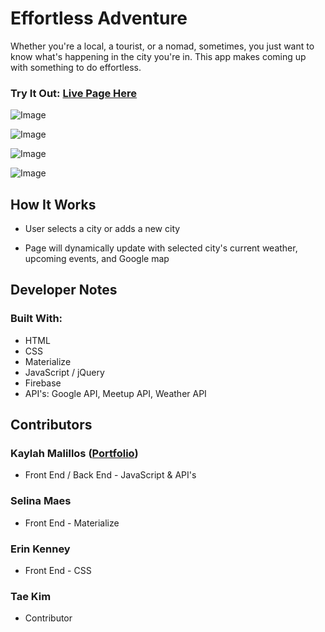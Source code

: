 # Effortless Adventure

Whether you're a local, a tourist, or a nomad, sometimes, you just want to know what's happening in the city you're in. This app makes coming up with something to do effortless.

### Try It Out: [Live Page Here](https://kmalillos.github.io/eff-adv/)

![Image](https://github.com/kmalillos/eff-adv/blob/master/readme/Screenshot-1.JPG)

![Image](https://github.com/kmalillos/eff-adv/blob/master/readme/Screenshot-2.JPG)

![Image](https://github.com/kmalillos/eff-adv/blob/master/readme/Screenshot-3.JPG)

![Image](https://github.com/kmalillos/eff-adv/blob/master/readme/Screenshot-4.JPG)

## How It Works

* User selects a city or adds a new city
* Page will dynamically update with selected city's current weather, upcoming events, and Google map

    <!-- ![Image](link) -->

<!-- **Sample Demo:** [Link]() -->

## Developer Notes

### Built With:
* HTML 
* CSS
* Materialize
* JavaScript / jQuery
* Firebase
* API's: Google API, Meetup API, Weather API


## Contributors

### Kaylah Malillos ([Portfolio](https://kmalillos.github.io/))
* Front End / Back End - JavaScript & API's

### Selina Maes
* Front End - Materialize

### Erin Kenney
* Front End - CSS

### Tae Kim
* Contributor